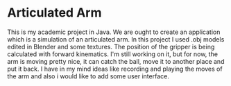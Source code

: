 # Articulated Arm

This is my academic project in Java. We are ought to create an application which is a simulation of an articulated arm. In this project I used .obj models edited in Blender and some textures. The position of the gripper is being calculated with forward kinematics. I'm still working on it, but for now, the arm is moving pretty nice, it can catch the ball, move it to another place and put it back. I have in my mind ideas like recording and playing the moves of the arm and also i would like to add some user interface.
